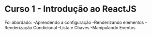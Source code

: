# Curso 1 - Introdução ao ReactJS

Foi abordado:
  -Aprendendo a configuração
  -Renderizando elementos
  -Renderização Condicional
  -Lista e Chaves
  -Manipulando Eventos
